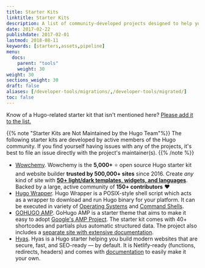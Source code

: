 ```yaml
---
title: Starter Kits
linktitle: Starter Kits
description: A list of community-developed projects designed to help you get up and running with Hugo.
date: 2017-02-22
publishdate: 2017-02-01
lastmod: 2018-08-11
keywords: [starters,assets,pipeline]
menu:
  docs:
    parent: "tools"
    weight: 30
weight: 30
sections_weight: 30
draft: false
aliases: [/developer-tools/migrations/,/developer-tools/migrated/]
toc: false
---
```


Know of a Hugo-related starter kit that isn't mentioned here? [Please add it to the list.][addkit]

{{% note "Starter Kits are Not Maintained by the Hugo Team"%}}
The following starter kits are developed by active members of the Hugo community. If you find yourself having issues with any of the projects, it's best to file an issue directly with the project's maintainer(s).
{{% /note %}}

* [Wowchemy][]. Wowchemy is the **5,000+** ⭐️ open source Hugo starter kit and website builder **trusted by 500,000+ sites** since 2016. Create _any_ kind of site with [**50+ light/dark templates, widgets, and languages**](https://wowchemy.com/). Backed by a large, active community of **150+ contributors** :heart:
* [Hugo Wrapper][hugow]. Hugo Wrapper is a POSIX-style shell script which acts as a wrapper to download and run Hugo binary for your platform. It can be executed in variety of [Operating Systems][hugow-test] and [Command Shells][hugow-test].
* [GOHUGO AMP][]. GoHugo AMP is a starter theme that aims to make it easy to adopt [Google's AMP Project][amp]. The starter kit comes with 40+ shortcodes and partials plus automatic structured data. The project also includes a [separate site with extensive documentation][gohugodocs].
* [Hyas][]. Hyas is a Hugo starter helping you build modern websites that are secure, fast, and SEO-ready — by default. It is Netlify-ready (functions, redirects, headers) and comes with [documentation](https://gethyas.com/) to easily make it your own.

[Wowchemy]: https://github.com/wowchemy/wowchemy-hugo-modules
[addkit]: https://github.com/gohugoio/hugo/edit/master/docs/content/en/tools/starter-kits.md
[amp]: https://amp.dev
[GOHUGO AMP]: https://github.com/wildhaber/gohugo-amp
[gohugodocs]: https://gohugo-amp.gohugohq.com/
[hugow]: https://github.com/khos2ow/hugo-wrapper
[hugow-test]: https://github.com/khos2ow/hugo-wrapper#tested-on
[Hyas]: https://github.com/h-enk/hyas
